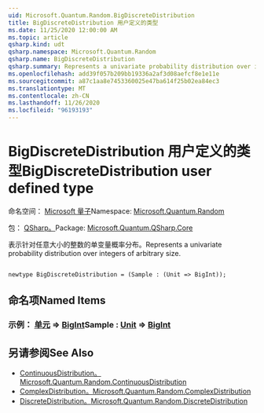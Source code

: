 ```yaml
---
uid: Microsoft.Quantum.Random.BigDiscreteDistribution
title: BigDiscreteDistribution 用户定义的类型
ms.date: 11/25/2020 12:00:00 AM
ms.topic: article
qsharp.kind: udt
qsharp.namespace: Microsoft.Quantum.Random
qsharp.name: BigDiscreteDistribution
qsharp.summary: Represents a univariate probability distribution over integers of arbitrary size.
ms.openlocfilehash: add39f057b209bb19336a2af3d08aefcf8e1e11e
ms.sourcegitcommit: a87c1aa8e7453360025e47ba614f25b02ea84ec3
ms.translationtype: MT
ms.contentlocale: zh-CN
ms.lasthandoff: 11/26/2020
ms.locfileid: "96193193"
---
```

# <a name="bigdiscretedistribution-user-defined-type"></a><span data-ttu-id="921a9-102">BigDiscreteDistribution 用户定义的类型</span><span class="sxs-lookup"><span data-stu-id="921a9-102">BigDiscreteDistribution user defined type</span></span>

<span data-ttu-id="921a9-103">命名空间： [Microsoft 量子](xref:Microsoft.Quantum.Random)</span><span class="sxs-lookup"><span data-stu-id="921a9-103">Namespace: [Microsoft.Quantum.Random](xref:Microsoft.Quantum.Random)</span></span>

<span data-ttu-id="921a9-104">包： [QSharp。](https://nuget.org/packages/Microsoft.Quantum.QSharp.Core)</span><span class="sxs-lookup"><span data-stu-id="921a9-104">Package: [Microsoft.Quantum.QSharp.Core](https://nuget.org/packages/Microsoft.Quantum.QSharp.Core)</span></span>


<span data-ttu-id="921a9-105">表示针对任意大小的整数的单变量概率分布。</span><span class="sxs-lookup"><span data-stu-id="921a9-105">Represents a univariate probability distribution over integers of arbitrary size.</span></span>

```qsharp

newtype BigDiscreteDistribution = (Sample : (Unit => BigInt));
```



## <a name="named-items"></a><span data-ttu-id="921a9-106">命名项</span><span class="sxs-lookup"><span data-stu-id="921a9-106">Named Items</span></span>

### <a name="sample--unit--bigint"></a><span data-ttu-id="921a9-107">示例： [单元](xref:microsoft.quantum.lang-ref.unit) => [BigInt](xref:microsoft.quantum.lang-ref.bigint)</span><span class="sxs-lookup"><span data-stu-id="921a9-107">Sample : [Unit](xref:microsoft.quantum.lang-ref.unit) => [BigInt](xref:microsoft.quantum.lang-ref.bigint)</span></span> 



## <a name="see-also"></a><span data-ttu-id="921a9-108">另请参阅</span><span class="sxs-lookup"><span data-stu-id="921a9-108">See Also</span></span>

- [<span data-ttu-id="921a9-109">ContinuousDistribution。</span><span class="sxs-lookup"><span data-stu-id="921a9-109">Microsoft.Quantum.Random.ContinuousDistribution</span></span>](xref:Microsoft.Quantum.Random.ContinuousDistribution)
- [<span data-ttu-id="921a9-110">ComplexDistribution。</span><span class="sxs-lookup"><span data-stu-id="921a9-110">Microsoft.Quantum.Random.ComplexDistribution</span></span>](xref:Microsoft.Quantum.Random.ComplexDistribution)
- [<span data-ttu-id="921a9-111">DiscreteDistribution。</span><span class="sxs-lookup"><span data-stu-id="921a9-111">Microsoft.Quantum.Random.DiscreteDistribution</span></span>](xref:Microsoft.Quantum.Random.DiscreteDistribution)